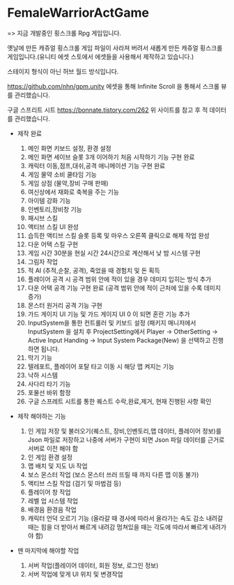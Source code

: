 # FemaleWarriorActGame
 => 지금 개발중인 횡스크롤 Rpg 게임입니다.

옛날에 만든 캐쥬얼 횡스크롤 게임 파일이 사라져 버려서 새롭게 만든 캐쥬얼 횡스크롤 게임입니다.(유니티 에셋 스토에서 에셋들을 사용해서 제작하고 있습니다.)

스테이지 형식이 아닌 허브 월드 방식입니다.

https://github.com/nhn/gpm.unity 에셋을 통해 Infinite Scroll 을 통해서 스크롤 뷰를 관리했습니다.

구글 스프리트 시트 https://bonnate.tistory.com/262 위 사이트를 참고 후 적 데이터를 관리했습니다.

- 제작 완료
  1. 메인 화면 키보드 설정, 환경 설정
  2. 메인 화면 세이브 슬롯 3개 이어하기 처음 시작하기 기능 구현 완료
  3. 캐릭터 이동,점프,대쉬,공격 애니메이션 기능 구현 완료
  4. 게임 물약 소비 쿨타임 기능
  5. 게임 상점 (물약,장비 구매 판매)
  6. 여신상에서 재화로 축복을 주는 기능
  7. 아이템 강화 기능
  8. 인벤토리,장비창 기능
  9. 패시브 스킬
  10. 액티브 스킬 UI 완성
  11. 습득한 액티브 스킬 슬롯 등록 및 마우스 오른쪽 클릭으로 해제 작업 완성
  12. 다운 어택 스킬 구현
  13. 게임 시간 30분을 현실 시간 24시간으로 계산해서 낮 밤 시스템 구현
  14. 그림자 작업
  15. 적 AI (추적,순찰, 공격), 죽었을 때 경험치 및 돈 획득
  16. 플레이어 공격 시 공격 범위 안에 적이 있을 경우 데미지 입히는 방식 추가
  17. 다운 어택 공격 기능 구현 완료 (공격 범위 안에 적이 근처에 있을 수록 데미지 증가)
  18. 몬스터 원거리 공격 기능 구현
  19. 가드 게이지 UI 기능 및 가드 게이지 UI 0 이 되면 혼란 기능 추가
  20. InputSystem을 통한 컨트롤러 및 키보드 설정 (패키지 매니저에서 InputSystem 을 설치 후 ProjectSetting에서 Player -> OtherSetting -> Active Input Handing -> Input System Package(New) 을 선택하고 진행하면 됩니다.
  21. 막기 기능
  22. 텔레포트, 플레이어 포탈 타고 이동 시 해당 맵 켜지는 기능
  23. 낙하 시스템
  24. 사다리 타기 기능
  25. 포물선 바위 함정
  26. 구글 스프레트 시트를 통한 퀘스트 수락,완료,제거, 현재 진행된 사항 확인
 
- 제작 해야하는 기능
  1. 인 게임 저장 및 불러오기(퀘스트, 장비,인벤토리,맵 데이터, 플레이어 정보)를 Json 파일로 저장하고 나중에 서버가 구현이 되면 Json 파일 데이터를 근거로 서버로 이전 해야 함
  2. 인 게임 환경 설정
  3. 맵 배치 및 지도 Ui 작업
  4. 보스 몬스터 작업 (보스 몬스터 쓰러 뜨릴 때 까지 다른 맵 이동 불가)
  5. 액티브 스킬 작업 (검기 및 마법검 등)
  6. 플레이어 창 작업
  7. 레벨 업 시스템 작업
  8. 배경음 환경음 작업
  9. 캐릭터 언덕 오르기 기능 (올라갈 때 경사에 따라서 올라가는 속도 감소 내려갈 때는 힘을 더 받아서 빠르게 내려감 멈쳐있을 때는 각도에 따라서 빠르게 내려가야 함)


- 맨 마지막에 해야할 작업
  1. 서버 작업(플레이어 데이터, 회원 정보, 로그인 정보)
  2. 서버 작업에 맞게 UI 위치 및 변경작업 
